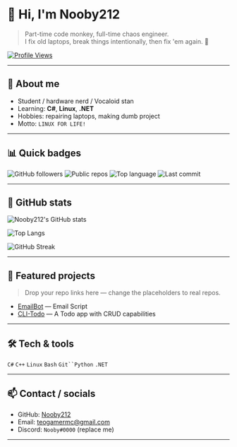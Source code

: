 <!-- README.md for GitHub profile (repo name must be EXACTLY: Nooby212) -->

# 👋 Hi, I'm Nooby212
> Part-time code monkey, full-time chaos engineer.  
> I fix old laptops, break things intentionally, then fix 'em again. 🤌

[![Profile Views](https://komarev.com/ghpvc/?username=Nooby212&style=flat)](https://github.com/Nooby212)

---

## 🔧 About me
- Student / hardware nerd / Vocaloid stan  
- Learning: **C#**, **Linux**, **.NET**
- Hobbies: repairing laptops, making dumb project  
- Motto: `LINUX FOR LIFE!`

---

## 📊 Quick badges
![GitHub followers](https://img.shields.io/github/followers/Nooby212?label=Followers&style=flat)
![Public repos](https://img.shields.io/github/repo-size/Nooby212/Nooby212?label=Repo%20Size&style=flat)
![Top language](https://img.shields.io/github/languages/top/Nooby212?style=flat)
![Last commit](https://img.shields.io/github/last-commit/Nooby212/Nooby212?style=flat)

---

## 🚀 GitHub stats
![Nooby212's GitHub stats](https://github-readme-stats.vercel.app/api?username=Nooby212&show_icons=true&theme=tokyonight)

![Top Langs](https://github-readme-stats.vercel.app/api/top-langs/?username=Nooby212&layout=compact&theme=tokyonight)

<!-- Optional: commit streak -->
![GitHub Streak](https://github-readme-streak-stats.herokuapp.com/?user=Nooby212&theme=tokyonight)

---

## 💾 Featured projects
> Drop your repo links here — change the placeholders to real repos.

- [EmailBot](https://github.com/Nooby212/EmailBot) — Email Script
- [CLI-Todo](https://github.com/Nooby212/CLI-todo) — A Todo app with CRUD capabilities

---

## 🛠 Tech & tools
`C#` `C++` `Linux` `Bash` `Git``Python` `.NET`

---

## 📫 Contact / socials
- GitHub: [Nooby212](https://github.com/Nooby212)  
- Email: teogamermc@gmail.com
- Discord: `Nooby#0000` (replace me)  

---


